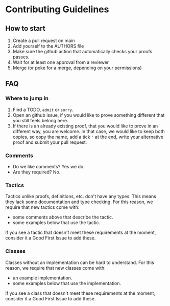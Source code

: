 # Contributing Guidelines

## How to start

1. Create a pull request on main
2. Add yourself to the AUTHORS file
3. Make sure the github action that automatically checks your proofs passes.
4. Wait for at least one approval from a reviewer
5. Merge (or poke for a merge, depending on your permissions)

## FAQ

### Where to jump in

1. Find a TODO, `admit` or `sorry`.
2. Open an github issue, if you would like to prove something different that you still feels belong here.
3. If there is an already existing proof, that you would like to prove in an different way, you are welcome. In that case, we would like to keep both copies, so copy the name, add a tick `'` at the end, write your alternative proof and submit your pull request.

### Comments

 - Do we like comments? Yes we do.
 - Are they required? No.

### Tactics

Tactics unlike proofs, definitions, etc. don't have any types.
This means they lack some documentation and type checking.
For this reason, we require that new tactics come with:
  - some comments above that describe the tactic.
  - some examples below that use the tactic.

If you see a tactic that doesn't meet these requirements at the moment, consider it a Good First Issue to add these.

### Classes

Classes without an implementation can be hard to understand.
For this reason, we require that new classes come with:
  - an example implementation.
  - some examples below that use the implementation.

If you see a class that doesn't meet these requirements at the moment, consider it a Good First Issue to add these.
